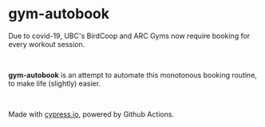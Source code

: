 # gym-autobook

Due to covid-19, UBC's BirdCoop and ARC Gyms now require booking for every workout session.

<br/>

**gym-autobook** is an attempt to automate this monotonous booking routine, to make life (slightly) easier.

<br/>

Made with [cypress.io](https://www.cypress.io/), powered by Github Actions.
